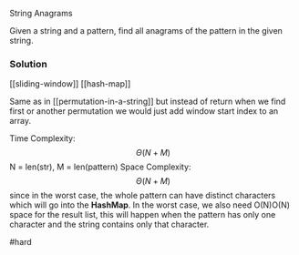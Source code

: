 String Anagrams

Given a string and a pattern, find all anagrams of the pattern in the given string.

### Solution 
[[sliding-window]] [[hash-map]]

Same as in [[permutation-in-a-string]] but instead of return when we find first or another permutation we would just add window start index to an array.

Time Complexity: $$\Theta(N + M)$$ N = len(str), M = len(pattern)
Space Complexity:  $$\Theta(N + M)$$since in the worst case, the whole pattern can have distinct characters which will go into the **HashMap**. In the worst case, we also need O(N)O(N) space for the result list, this will happen when the pattern has only one character and the string contains only that character.

#hard 